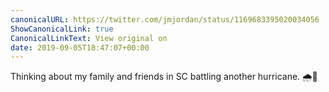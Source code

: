 ```yaml
---
canonicalURL: https://twitter.com/jmjordan/status/1169683395020034056
ShowCanonicalLink: true
CanonicalLinkText: View original on
date: 2019-09-05T18:47:07+00:00
---
```

Thinking about my family and friends in SC battling another hurricane. 🌧💨
